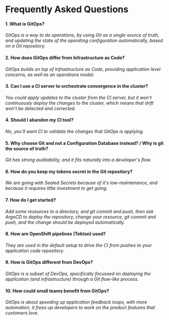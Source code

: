 # Frequently Asked Questions

#### 1. What is GitOps?

_GitOps is a way to do operations, by using Git as a single source of truth, and updating the state of the operating configuration automatically, based on a Git repository_.

#### 2. How does GitOps differ from Infrastructure as Code?

_GitOps builds on top of Infrastructure as Code, providing application level concerns, as well as an operations model_.

#### 3. Can I use a CI server to orchestrate convergence in the cluster?

_You could apply updates to the cluster from the CI server, but it won’t continuously deploy the changes to the cluster, which means that drift won’t be detected and corrected._

#### 4. Should I abandon my CI tool?

_No, you'll want  CI to validate the changes that GitOps is applying._

#### 5. Why choose Git and not a Configuration Database instead? / Why is git the source of truth?

_Git has strong auditability, and it fits naturally into a developer's flow._

#### 6. How do you keep my tokens secret in the Git repository?

_We are going with Sealed Secrets because of it's low-maintenance, and because it requires little investment to get going._

#### 7. How do I get started?

_Add some resources to a directory, and git commit and push, then ask ArgoCD to deploy the repository, change your resource, git commit and push, and the change should be deployed automatically._

#### 8. How are OpenShift pipelines (Tekton) used?

_They are used in the default setup to drive the CI from pushes to your application code repository_.

#### 9. How is GitOps different from DevOps?

_GitOps is a subset of DevOps, specifically focussed on deploying the application (and infrastructure) through a Git flow-like process._

#### 10. How could small teams benefit from GitOps?

_GitOps is about speeding up application feedback loops, with more automation, it frees up developers to work on the product features that customers love._
